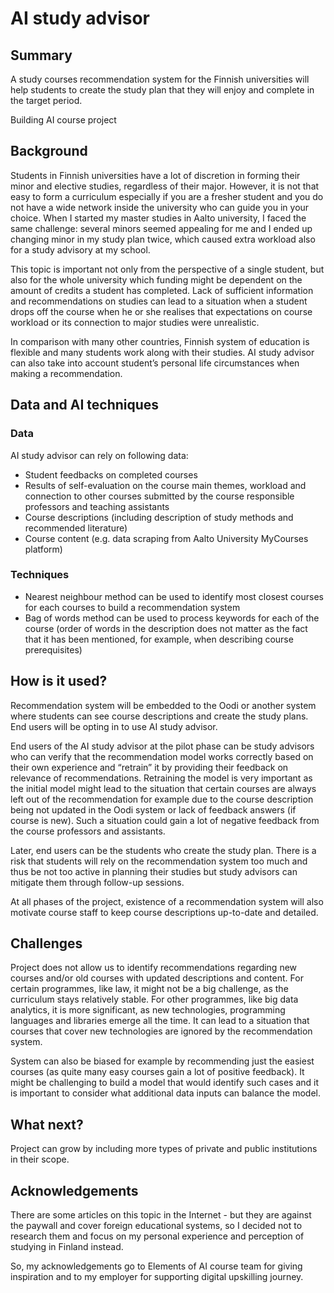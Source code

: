 # AI study advisor


## Summary
A study courses recommendation system for the Finnish universities will help students to create the study plan that they will enjoy and complete in the target period. 

Building AI course project

## Background
Students in Finnish universities have a lot of discretion in forming their minor and elective studies, regardless of their major. However, it is not that easy to form a curriculum especially if you are a fresher student and you do not have a wide network inside the university who can guide you in your choice. When I started my master studies in Aalto university, I faced the same challenge: several minors seemed appealing for me and I ended up changing minor in my study plan twice, which caused extra workload also for a study advisory at my school.

This topic is important not only from the perspective of a single student, but also for the whole university which funding might be dependent on the amount of credits a student has completed. Lack of sufficient information and recommendations on studies can lead to a situation when a student drops off the course when he or she realises that expectations on course workload or its connection to major studies were unrealistic.

In comparison with many other countries, Finnish system of education is flexible and many students work along with their studies. AI study advisor can also take into account student’s personal life circumstances when making a recommendation.

## Data and AI techniques

### Data
AI study advisor can rely on following data:
* Student feedbacks on completed courses
* Results of self-evaluation on the course main themes, workload and connection to other courses submitted by the course responsible professors and teaching assistants
* Course descriptions (including description of study methods and recommended literature)
* Course content (e.g. data scraping from Aalto University MyCourses platform)

### Techniques
* Nearest neighbour method can be used to identify most closest courses for each courses to build a recommendation system 
* Bag of words method can be used to process keywords for each of the course (order of words in the description does not matter as the fact that it has been mentioned, for example, when describing course prerequisites)

## How is it used?
Recommendation system will be embedded to the Oodi or another system where students can see course descriptions and create the study plans. End users will be opting in to use AI study advisor.

End users of the AI study advisor at the pilot phase can be study advisors who can verify that the recommendation model works correctly based on their own experience and “retrain” it by providing their feedback on relevance of recommendations. Retraining the model is very important as the initial model might lead to the situation that certain courses are always left out of the recommendation for example due to the course description being not updated in the Oodi system or lack of feedback answers (if course is new). Such a situation could gain a lot of negative feedback from the course professors and assistants.

Later, end users can be the students who create the study plan. There is a risk that students will rely on the recommendation system too much and thus be not too active in planning their studies but study advisors can mitigate them through follow-up sessions.

At all phases of the project, existence of a recommendation system will also motivate course staff to keep course descriptions up-to-date and detailed.

## Challenges
Project does not allow us to identify recommendations regarding new courses and/or old courses with updated descriptions and content. For certain programmes, like law, it might not be a big challenge, as the curriculum stays relatively stable. For other programmes, like big data analytics, it is more significant, as new technologies, programming languages and libraries emerge all the time. It can lead to a situation that courses that cover new technologies are ignored by the recommendation system.

System can also be biased for example by recommending just the easiest courses (as quite many easy courses gain a lot of positive feedback). It might be challenging to build a model that would identify such cases and it is important to consider what additional data inputs can balance the model.

## What next?
Project can grow by including more types of private and public institutions in their scope.

## Acknowledgements
There are some articles on this topic in the Internet - but they are against the paywall and cover foreign educational systems, so I decided not to research them and focus on my personal experience and perception of studying in Finland instead.

So, my acknowledgements go to Elements of AI course team for giving inspiration and to my employer for supporting digital upskilling journey.




